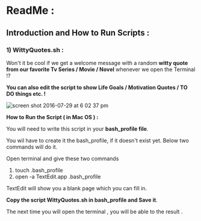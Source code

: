 # ReadMe :

## Introduction and How to Run Scripts : 

### 1) WittyQuotes.sh : 
Won't it be cool if we get a welcome message with a random **witty quote from our favorite Tv Series / Movie / Novel** whenever we open the Terminal !?

**You can also edit the script to show Life Goals / Motivation Quotes / TO DO things etc. !** 
 
![screen shot 2016-07-29 at 6 02 37 pm](https://cloud.githubusercontent.com/assets/8707780/17267106/ce8d6d4c-55b6-11e6-8fd4-e7983297455e.png)



**How to Run the Script ( in Mac OS ) :**

You will need to write this script in your **bash_profile file**.

You wil have to create it the bash_profile, if it doesn't exist yet. Below two commands will do it.

Open terminal and give these two commands

1. touch .bash_profile
2. open -a TextEdit.app .bash_profile

TextEdit will show you a blank page which you can fill in.

 **Copy the script WittyQuotes.sh in bash_profile and Save it**.
 
 The next time you will open the terminal , you will be able to the result . 



